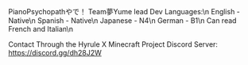PianoPsychopathやで！
Team夢Yume lead Dev
Languages:\n
English - Native\n
Spanish - Native\n
Japanese - N4\n
German - B1\n
Can read French and Italian\n

Contact Through the Hyrule X Minecraft Project Discord Server: https://discord.gg/dh28J2W

<!---
PianoPsychopath/PianoPsychopath is a ✨ special ✨ repository because its `README.md` (this file) appears on your GitHub profile.
You can click the Preview link to take a look at your changes.
--->
